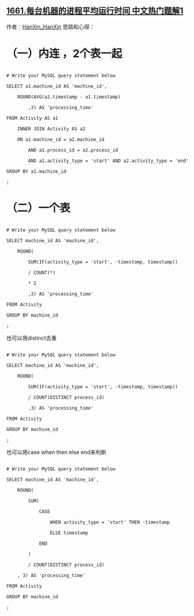 ## [1661.每台机器的进程平均运行时间 中文热门题解1](https://leetcode.cn/problems/average-time-of-process-per-machine/solutions/100000/mysql-1nei-lian-2ge-biao-yi-qi-21ge-biao-j928)

作者：[HanXin_HanXin](https://leetcode.cn/u/HanXin_HanXin)
思路和心得：

# （一）内连 ，2个表一起

```mysql []
# Write your MySQL query statement below
SELECT a1.machine_id AS 'machine_id',
    ROUND(AVG(a2.timestamp - a1.timestamp) 
        ,3) AS 'processing_time'
FROM Activity AS a1
    INNER JOIN Activity AS a2
    ON a1.machine_id = a2.machine_id
        AND a1.process_id = a2.process_id  
        AND a1.activity_type = 'start' AND a2.activity_type = 'end'
GROUP BY a1.machine_id
;
```

# （二）一个表

```mysql []
# Write your MySQL query statement below
SELECT machine_id AS 'machine_id',
    ROUND(
        SUM(IF(activity_type = 'start', -timestamp, timestamp))
        / COUNT(*) 
        * 2
        ,3) AS 'processing_time'
FROM Activity
GROUP BY machine_id
;
```

也可以用distinct去重
```mysql []
# Write your MySQL query statement below
SELECT machine_id AS 'machine_id',
    ROUND(
        SUM(IF(activity_type = 'start', -timestamp, timestamp))
        / COUNT(DISTINCT process_id) 
        ,3) AS 'processing_time'
FROM Activity
GROUP BY machine_id
;
````

也可以用case when then else end来判断

```mysql []
# Write your MySQL query statement below
SELECT machine_id AS 'machine_id',
    ROUND(
        SUM(
            CASE
                WHEN activity_type = 'start' THEN -timestamp
                ELSE timestamp
            END
        )
        / COUNT(DISTINCT process_id) 
    , 3) AS 'processing_time'
FROM Activity
GROUP BY machine_id
;
```